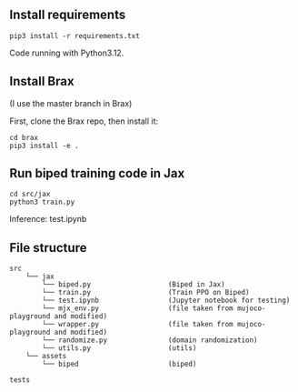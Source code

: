 ## Install requirements

```
pip3 install -r requirements.txt
```

Code running with Python3.12.

## Install Brax
(I use the master branch in Brax)

First, clone the Brax repo, then install it:
```
cd brax
pip3 install -e .
```


## Run biped training code in Jax

```
cd src/jax
python3 train.py
```

Inference: test.ipynb

## File structure

```
src
    └── jax
        └── biped.py                   (Biped in Jax)
        └── train.py                   (Train PPO on Biped)
        └── test.ipynb                 (Jupyter notebook for testing)
        └── mjx_env.py                 (file taken from mujoco-playground and modified)
        └── wrapper.py                 (file taken from mujoco-playground and modified)
        └── randomize.py               (domain randomization)
        └── utils.py                   (utils)
    └── assets
        └── biped                      (biped)

tests
```